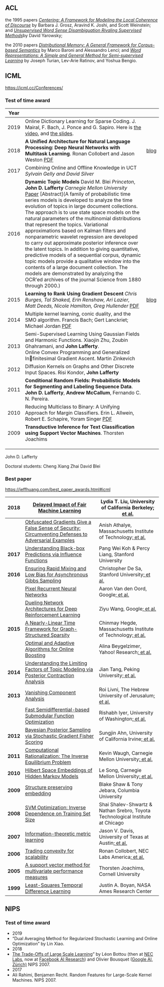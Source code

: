 

## ACL

the 1995 papers [*Centering: A Framework for Modeling the Local Coherence of Discourse*](https://www.aclweb.org/anthology/J95-2003.pdf) by Barbara J. Grosz, Aravind K. Joshi, and Scott Weinstein; and [*Unsupervised Word Sense Disambiguation Rivaling Supervised Methods*](https://www.aclweb.org/anthology/P95-1026.pdf)by David Yarowsky; 

the 2010 papers [*Distributional Memory: A General Framework for Corpus-based Semantics*](https://www.aclweb.org/anthology/J10-4006.pdf) by Marco Baroni and Alessandro Lenci; and [*Word Representations: A Simple and General Method for Semi-supervised Learning*](https://www.aclweb.org/anthology/P10-1040.pdf) by Joseph Turian, Lev-Arie Ratinov, and Yoshua Bengio.



## ICML

<https://icml.cc/Conferences/>

### Test of time award

| Year |                                                              |                                                              |
| ---- | ------------------------------------------------------------ | ------------------------------------------------------------ |
| 2019 | Online Dictionary Learning for Sparse Coding. J. Mairal, F. Bach, J. Ponce and G. Sapiro. Here is [the video](https://tinyurl.com/yy5njrn7), and [the slides](http://julien.mairal.org/resources/pdf/test_of_time.pdf). |                                                              |
| 2018 | **A Unified Architecture for Natural Language Processing: Deep Neural Networks with Multitask Learning**. Ronan Collobert and Jason Weston [PDF](https://ronan.collobert.com/pub/matos/2008_nlp_icml.pdf) | [blog](<https://engineering.fb.com/ai-research/facebook-researchers-win-test-of-time-award-at-icml-2018/>) |
| 2017 | Combining Online and Offline Knowledge in UCT<br/>*Sylvain Gelly and David Silver* |                                                              |
| 2016 | **Dynamic Topic Models** David M. Blei *Princeton*, **John D. Lafferty** *Carnegie Mellon University* [Paper](https://icml.cc/Conferences/2016/awards/dtm.pdf) [Abstract](A family of probabilistic time series models is developed to analyze the time evolution of topics in large document collections. The approach is to use state space models on the natural parameters of the multinomial distributions that represent the topics. Variational approximations based on Kalman filters and nonparametric wavelet regression are developed to carry out approximate posterior inference over the latent topics. In addition to giving quantitative, predictive models of a sequential corpus, dynamic topic models provide a qualitative window into the contents of a large document collection. The models are demonstrated by analyzing the OCR'ed archives of the journal Science from 1880 through 2000.) |                                                              |
| 2015 | **Learning to Rank Using Gradient Descent** *Chris Burges, Tal Shaked, Erin Renshaw, Ari Lazier, Matt Deeds, Nicole Hamilton, Greg Hullender* [PDF](https://icml.cc/Conferences/2015/wp-content/uploads/2015/06/icml_ranking.pdf) | [blog](<https://www.microsoft.com/en-us/research/blog/ranknet-a-ranking-retrospective/>) |
| 2014 | Multiple kernel learning, conic duality, and the SMO algorithm. Francis Bach; Gert Lanckriet; Michael Jordan [PDF](https://www.di.ens.fr/~fbach/skm_icml.pdf) |                                                              |
| 2013 | Semi-Supervised Learning Using Gaussian Fields and Harmonic Functions. Xiaojin Zhu,  Zoubin Ghahramani, and **John Lafferty**. <br>Online Convex Programming and Generalized Infinitesimal Gradient Ascent. Martin Zinkevich |                                                              |
| 2012 | Diffusion Kernels on Graphs and Other Discrete Input Spaces. Risi Kondor, **John Lafferty** |                                                              |
| 2011 | **Conditional Random Fields: Probabilistic Models for Segmenting and Labeling Sequence Data**. **John D. Lafferty**, **Andrew McCallum**, Fernando C. N. Pereira. |                                                              |
| 2010 | Reducing Multiclass to Binary: A Unifying Approach for Margin Classifiers. Erin L. Allwein, Robert E. Schapire, Yoram Singer [PDF](http://www.jmlr.org/papers/volume1/allwein00a/allwein00a.pdf) |                                                              |
| 2009 | **Transductive Inference for Text Classification using Support Vector Machines**. Thorsten Joachims |                                                              |
|      |                                                              |                                                              |
|      |                                                              |                                                              |
|      |                                                              |                                                              |



John D. Lafferty

Doctoral students:
Cheng Xiang Zhai
David Blei



### Best paper

<https://jeffhuang.com/best_paper_awards.html#icml>

| **2018** | [Delayed Impact of Fair Machine Learning](http://scholar.google.com/scholar?as_q=&num=10&btnG=Search+Scholar&as_epq=Delayed+Impact+of+Fair+Machine+Learning&as_oq=&as_eq=&as_occt=any&as_sauthors=Liu) | Lydia T. Liu, University of California Berkeley[; et al.](https://jeffhuang.com/best_paper_awards.html#) |
| -------- | ------------------------------------------------------------ | ------------------------------------------------------------ |
|          | [Obfuscated Gradients Give a False Sense of Security: Circumventing Defenses to Adversarial Examples](http://scholar.google.com/scholar?as_q=&num=10&btnG=Search+Scholar&as_epq=Obfuscated+Gradients+Give+a+False+Sense+of+Security:+Circumventing+Defenses+to+Adversarial+Examples&as_oq=&as_eq=&as_occt=any&as_sauthors=Athalye) | Anish Athalye, Massachusetts Institute of Technology[; et al.](https://jeffhuang.com/best_paper_awards.html#) |
| **2017** | [Understanding Black-box Predictions via Influence Functions](http://scholar.google.com/scholar?as_q=&num=10&btnG=Search+Scholar&as_epq=Understanding+Black-box+Predictions+via+Influence+Functions&as_oq=&as_eq=&as_occt=any&as_sauthors=Koh) | Pang Wei Koh & Percy Liang, Stanford University              |
| **2016** | [Ensuring Rapid Mixing and Low Bias for Asynchronous Gibbs Sampling](http://scholar.google.com/scholar?as_q=&num=10&btnG=Search+Scholar&as_epq=Ensuring+Rapid+Mixing+and+Low+Bias+for+Asynchronous+Gibbs+Sampling&as_oq=&as_eq=&as_occt=any&as_sauthors=Sa) | Christopher De Sa, Stanford University[; et al.](https://jeffhuang.com/best_paper_awards.html#) |
|          | [Pixel Recurrent Neural Networks](http://scholar.google.com/scholar?as_q=&num=10&btnG=Search+Scholar&as_epq=Pixel+Recurrent+Neural+Networks&as_oq=&as_eq=&as_occt=any&as_sauthors=Oord) | Aaron Van den Oord, Google[; et al.](https://jeffhuang.com/best_paper_awards.html#) |
|          | [Dueling Network Architectures for Deep Reinforcement Learning](http://scholar.google.com/scholar?as_q=&num=10&btnG=Search+Scholar&as_epq=Dueling+Network+Architectures+for+Deep+Reinforcement+Learning&as_oq=&as_eq=&as_occt=any&as_sauthors=Wang) | Ziyu Wang, Google[; et al.](https://jeffhuang.com/best_paper_awards.html#) |
| **2015** | [A Nearly-Linear Time Framework for Graph-Structured Sparsity](http://scholar.google.com/scholar?as_q=&num=10&btnG=Search+Scholar&as_epq=A+Nearly-Linear+Time+Framework+for+Graph-Structured+Sparsity&as_oq=&as_eq=&as_occt=any&as_sauthors=Hegde) | Chinmay Hegde, Massachusetts Institute of Technology[; et al.](https://jeffhuang.com/best_paper_awards.html#) |
|          | [Optimal and Adaptive Algorithms for Online Boosting](http://scholar.google.com/scholar?as_q=&num=10&btnG=Search+Scholar&as_epq=Optimal+and+Adaptive+Algorithms+for+Online+Boosting&as_oq=&as_eq=&as_occt=any&as_sauthors=Beygelzimer) | Alina Beygelzimer, Yahoo! Research[; et al.](https://jeffhuang.com/best_paper_awards.html#) |
| **2014** | [Understanding the Limiting Factors of Topic Modeling via Posterior Contraction Analysis](http://scholar.google.com/scholar?as_q=&num=10&btnG=Search+Scholar&as_epq=Understanding+the+Limiting+Factors+of+Topic+Modeling+via+Posterior+Contraction+Analysis&as_oq=&as_eq=&as_occt=any&as_sauthors=Tang) | Jian Tang, Peking University[; et al.](https://jeffhuang.com/best_paper_awards.html#) |
| **2013** | [Vanishing Component Analysis](http://scholar.google.com/scholar?as_q=&num=10&btnG=Search+Scholar&as_epq=Vanishing+Component+Analysis&as_oq=&as_eq=&as_occt=any&as_sauthors=Livni) | Roi Livni, The Hebrew University of Jerusalum[; et al.](https://jeffhuang.com/best_paper_awards.html#) |
|          | [Fast Semidifferential-based Submodular Function Optimization](http://scholar.google.com/scholar?as_q=&num=10&btnG=Search+Scholar&as_epq=Fast+Semidifferential-based+Submodular+Function+Optimization&as_oq=&as_eq=&as_occt=any&as_sauthors=Iyer) | Rishabh Iyer, University of Washington[; et al.](https://jeffhuang.com/best_paper_awards.html#) |
| **2012** | [Bayesian Posterior Sampling via Stochastic Gradient Fisher Scoring](http://scholar.google.com/scholar?as_q=&num=10&btnG=Search+Scholar&as_epq=Bayesian+Posterior+Sampling+via+Stochastic+Gradient+Fisher+Scoring&as_oq=&as_eq=&as_occt=any&as_sauthors=Ahn) | Sungjin Ahn, University of California Irvine[; et al.](https://jeffhuang.com/best_paper_awards.html#) |
| **2011** | [Computational Rationalization: The Inverse Equilibrium Problem](http://scholar.google.com/scholar?as_q=&num=10&btnG=Search+Scholar&as_epq=Computational+Rationalization:+The+Inverse+Equilibrium+Problem&as_oq=&as_eq=&as_occt=any&as_sauthors=Waugh) | Kevin Waugh, Carnegie Mellon University[; et al.](https://jeffhuang.com/best_paper_awards.html#) |
| **2010** | [Hilbert Space Embeddings of Hidden Markov Models](http://scholar.google.com/scholar?as_q=&num=10&btnG=Search+Scholar&as_epq=Hilbert+Space+Embeddings+of+Hidden+Markov+Models&as_oq=&as_eq=&as_occt=any&as_sauthors=Song) | Le Song, Carnegie Mellon University[; et al.](https://jeffhuang.com/best_paper_awards.html#) |
| **2009** | [Structure preserving embedding](http://scholar.google.com/scholar?as_q=&num=10&btnG=Search+Scholar&as_epq=Structure+preserving+embedding&as_oq=&as_eq=&as_occt=any&as_sauthors=Shaw) | Blake Shaw & Tony Jebara, Columbia University                |
| **2008** | [SVM Optimization: Inverse Dependence on Training Set Size](http://scholar.google.com/scholar?as_q=&num=10&btnG=Search+Scholar&as_epq=SVM+Optimization:+Inverse+Dependence+on+Training+Set+Size&as_oq=&as_eq=&as_occt=any&as_sauthors=Shalev-Shwartz) | Shai Shalev-Shwartz & Nathan Srebro, Toyota Technological Institute at Chicago |
| **2007** | [Information-theoretic metric learning](http://scholar.google.com/scholar?as_q=&num=10&btnG=Search+Scholar&as_epq=Information-theoretic+metric+learning&as_oq=&as_eq=&as_occt=any&as_sauthors=Davis) | Jason V. Davis, University of Texas at Austin[; et al.](https://jeffhuang.com/best_paper_awards.html#) |
| **2006** | [Trading convexity for scalability](http://scholar.google.com/scholar?as_q=&num=10&btnG=Search+Scholar&as_epq=Trading+convexity+for+scalability&as_oq=&as_eq=&as_occt=any&as_sauthors=Collobert) | Ronan Collobert, NEC Labs America[; et al.](https://jeffhuang.com/best_paper_awards.html#) |
| **2005** | [A support vector method for multivariate performance measures](http://scholar.google.com/scholar?as_q=&num=10&btnG=Search+Scholar&as_epq=A+support+vector+method+for+multivariate+performance+measures&as_oq=&as_eq=&as_occt=any&as_sauthors=Joachims) | Thorsten Joachims, Cornell University                        |
| **1999** | [Least-Squares Temporal Difference Learning](http://scholar.google.com/scholar?as_q=&num=10&btnG=Search+Scholar&as_epq=Least-Squares+Temporal+Difference+Learning&as_oq=&as_eq=&as_occt=any&as_sauthors=Boyan) | Justin A. Boyan, NASA Ames Research Center                   |





## NIPS 

### Test of time award

- 2019
- “Dual Averaging Method for Regularized Stochastic Learning and Online Optimization” by Lin Xiao.
- 2018
- [The Trade-Offs of Large Scale Learning](https://leon.bottou.org/publications/pdf/nips-2007.pdf)” by Léon Bottou (then at [NEC Labs](http://www.nec-labs.com/), now at [Facebook AI Research](https://research.fb.com/category/facebook-ai-research/)) and Olivier Bousquet ([Google AI, Zürich)](https://ai.google/research/join-us/zurich) NIPS 2007.
- 2017
- Ali Rahimi, Benjamen Recht. Random Features for Large-Scale Kernel Machines. NIPS 2007.







